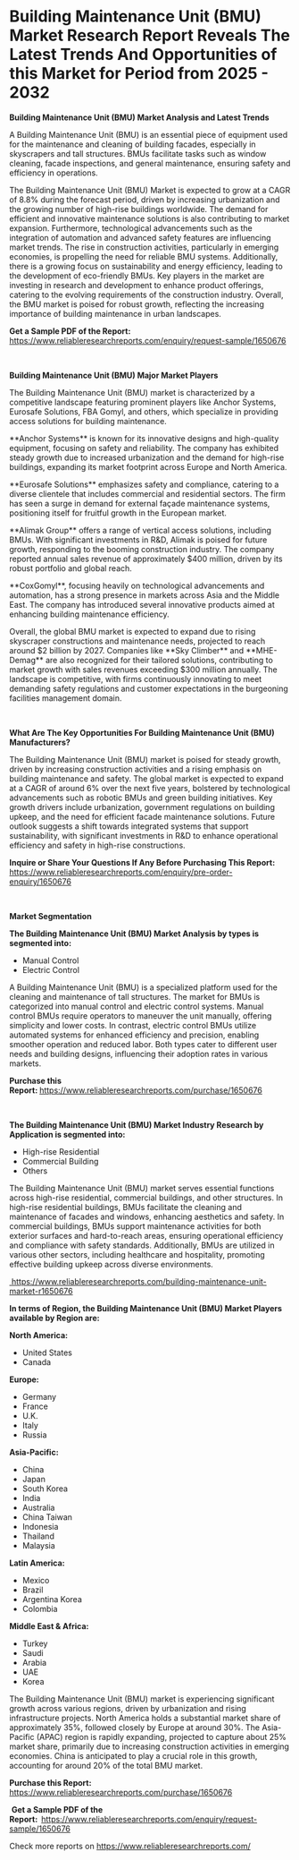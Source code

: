 <p><h1>Building Maintenance Unit (BMU) Market Research Report Reveals The Latest Trends And Opportunities of this Market for Period from 2025 - 2032</h1></p><p><strong>Building Maintenance Unit (BMU) Market Analysis and Latest Trends</strong></p>
<p><p>A Building Maintenance Unit (BMU) is an essential piece of equipment used for the maintenance and cleaning of building facades, especially in skyscrapers and tall structures. BMUs facilitate tasks such as window cleaning, facade inspections, and general maintenance, ensuring safety and efficiency in operations.</p><p>The Building Maintenance Unit (BMU) Market is expected to grow at a CAGR of 8.8% during the forecast period, driven by increasing urbanization and the growing number of high-rise buildings worldwide. The demand for efficient and innovative maintenance solutions is also contributing to market expansion. Furthermore, technological advancements such as the integration of automation and advanced safety features are influencing market trends. The rise in construction activities, particularly in emerging economies, is propelling the need for reliable BMU systems. Additionally, there is a growing focus on sustainability and energy efficiency, leading to the development of eco-friendly BMUs. Key players in the market are investing in research and development to enhance product offerings, catering to the evolving requirements of the construction industry. Overall, the BMU market is poised for robust growth, reflecting the increasing importance of building maintenance in urban landscapes.</p></p>
<p><strong>Get a Sample PDF of the Report:&nbsp;</strong> <a href="https://www.reliableresearchreports.com/enquiry/request-sample/1650676?utm_campaign=2657&utm_medium=2&utm_source=Github&utm_content=ia&utm_term=23032025&utm_id=building-maintenance-unit-bmu">https://www.reliableresearchreports.com/enquiry/request-sample/1650676</a></p>
<p>&nbsp;</p>
<p><strong>Building Maintenance Unit (BMU) Major Market Players</strong></p>
<p><p>The Building Maintenance Unit (BMU) market is characterized by a competitive landscape featuring prominent players like Anchor Systems, Eurosafe Solutions, FBA Gomyl, and others, which specialize in providing access solutions for building maintenance.</p><p>**Anchor Systems** is known for its innovative designs and high-quality equipment, focusing on safety and reliability. The company has exhibited steady growth due to increased urbanization and the demand for high-rise buildings, expanding its market footprint across Europe and North America.</p><p>**Eurosafe Solutions** emphasizes safety and compliance, catering to a diverse clientele that includes commercial and residential sectors. The firm has seen a surge in demand for external façade maintenance systems, positioning itself for fruitful growth in the European market.</p><p>**Alimak Group** offers a range of vertical access solutions, including BMUs. With significant investments in R&D, Alimak is poised for future growth, responding to the booming construction industry. The company reported annual sales revenue of approximately $400 million, driven by its robust portfolio and global reach.</p><p>**CoxGomyl**, focusing heavily on technological advancements and automation, has a strong presence in markets across Asia and the Middle East. The company has introduced several innovative products aimed at enhancing building maintenance efficiency.</p><p>Overall, the global BMU market is expected to expand due to rising skyscraper constructions and maintenance needs, projected to reach around $2 billion by 2027. Companies like **Sky Climber** and **MHE-Demag** are also recognized for their tailored solutions, contributing to market growth with sales revenues exceeding $300 million annually. The landscape is competitive, with firms continuously innovating to meet demanding safety regulations and customer expectations in the burgeoning facilities management domain.</p></p>
<p>&nbsp;</p>
<p><strong>What Are The Key Opportunities For Building Maintenance Unit (BMU) Manufacturers?</strong></p>
<p><p>The Building Maintenance Unit (BMU) market is poised for steady growth, driven by increasing construction activities and a rising emphasis on building maintenance and safety. The global market is expected to expand at a CAGR of around 6% over the next five years, bolstered by technological advancements such as robotic BMUs and green building initiatives. Key growth drivers include urbanization, government regulations on building upkeep, and the need for efficient facade maintenance solutions. Future outlook suggests a shift towards integrated systems that support sustainability, with significant investments in R&D to enhance operational efficiency and safety in high-rise constructions.</p></p>
<p><strong>Inquire or Share Your Questions If Any Before Purchasing This Report:</strong> <a href="https://www.reliableresearchreports.com/enquiry/pre-order-enquiry/1650676?utm_campaign=2657&utm_medium=2&utm_source=Github&utm_content=ia&utm_term=23032025&utm_id=building-maintenance-unit-bmu">https://www.reliableresearchreports.com/enquiry/pre-order-enquiry/1650676</a></p>
<p>&nbsp;</p>
<p><strong>Market Segmentation</strong></p>
<p><strong>The Building Maintenance Unit (BMU) Market Analysis by types is segmented into:</strong></p>
<p><ul><li>Manual Control</li><li>Electric Control</li></ul></p>
<p><p>A Building Maintenance Unit (BMU) is a specialized platform used for the cleaning and maintenance of tall structures. The market for BMUs is categorized into manual control and electric control systems. Manual control BMUs require operators to maneuver the unit manually, offering simplicity and lower costs. In contrast, electric control BMUs utilize automated systems for enhanced efficiency and precision, enabling smoother operation and reduced labor. Both types cater to different user needs and building designs, influencing their adoption rates in various markets.</p></p>
<p><strong>Purchase this Report:&nbsp;</strong><a href="https://www.reliableresearchreports.com/purchase/1650676?utm_campaign=2657&utm_medium=2&utm_source=Github&utm_content=ia&utm_term=23032025&utm_id=building-maintenance-unit-bmu">https://www.reliableresearchreports.com/purchase/1650676</a></p>
<p>&nbsp;</p>
<p><strong>The Building Maintenance Unit (BMU) Market Industry Research by Application is segmented into:</strong></p>
<p><ul><li>High-rise Residential</li><li>Commercial Building</li><li>Others</li></ul></p>
<p><p>The Building Maintenance Unit (BMU) market serves essential functions across high-rise residential, commercial buildings, and other structures. In high-rise residential buildings, BMUs facilitate the cleaning and maintenance of facades and windows, enhancing aesthetics and safety. In commercial buildings, BMUs support maintenance activities for both exterior surfaces and hard-to-reach areas, ensuring operational efficiency and compliance with safety standards. Additionally, BMUs are utilized in various other sectors, including healthcare and hospitality, promoting effective building upkeep across diverse environments.</p></p>
<p><a href="https://www.reliableresearchreports.com/building-maintenance-unit-market-r1650676?utm_campaign=2657&utm_medium=2&utm_source=Github&utm_content=ia&utm_term=23032025&utm_id=building-maintenance-unit-bmu">&nbsp;https://www.reliableresearchreports.com/building-maintenance-unit-market-r1650676</a></p>
<p><strong>In terms of Region, the Building Maintenance Unit (BMU) Market Players available by Region are:</strong></p>
<p>
    <p> <strong> North America: </strong>
        <ul>
            <li>United States</li>
            <li>Canada</li>
        </ul>
        </p> 
    <p> <strong> Europe: </strong>
        <ul>
            <li>Germany</li>
            <li>France</li>
            <li>U.K.</li>
            <li>Italy</li>
            <li>Russia</li>
        </ul>
        </p> 
    <p> <strong> Asia-Pacific: </strong>
        <ul>
            <li>China</li>
            <li>Japan</li>
            <li>South Korea</li>
            <li>India</li>
            <li>Australia</li>
            <li>China Taiwan</li>
            <li>Indonesia</li>
            <li>Thailand</li>
            <li>Malaysia</li>
        </ul>
        </p> 
    <p> <strong> Latin America: </strong>
        <ul>
            <li>Mexico</li>
            <li>Brazil</li>
            <li>Argentina Korea</li>
            <li>Colombia</li>
        </ul>
        </p> 
    <p> <strong> Middle East & Africa: </strong>
        <ul>
            <li>Turkey</li>
            <li>Saudi</li>
            <li>Arabia</li>
            <li>UAE</li>
            <li>Korea</li>
        </ul>
    </p>
    </p>
<p><p>The Building Maintenance Unit (BMU) market is experiencing significant growth across various regions, driven by urbanization and rising infrastructure projects. North America holds a substantial market share of approximately 35%, followed closely by Europe at around 30%. The Asia-Pacific (APAC) region is rapidly expanding, projected to capture about 25% market share, primarily due to increasing construction activities in emerging economies. China is anticipated to play a crucial role in this growth, accounting for around 20% of the total BMU market.</p></p>
<p><strong>Purchase this Report: </strong><a href="https://www.reliableresearchreports.com/purchase/1650676?utm_campaign=2657&utm_medium=2&utm_source=Github&utm_content=ia&utm_term=23032025&utm_id=building-maintenance-unit-bmu">https://www.reliableresearchreports.com/purchase/1650676</a></p>
<p>&nbsp;<strong>Get a Sample PDF of the Report:&nbsp;&nbsp;</strong><a href="https://www.reliableresearchreports.com/enquiry/request-sample/1650676?utm_campaign=2657&utm_medium=2&utm_source=Github&utm_content=ia&utm_term=23032025&utm_id=building-maintenance-unit-bmu">https://www.reliableresearchreports.com/enquiry/request-sample/1650676</a></p>
<p><strong></strong></p>
<p>Check more reports on <a href="https://www.reliableresearchreports.com/?utm_campaign=2657&utm_medium=2&utm_source=Github&utm_content=ia&utm_term=23032025&utm_id=building-maintenance-unit-bmu">https://www.reliableresearchreports.com/</a></p>